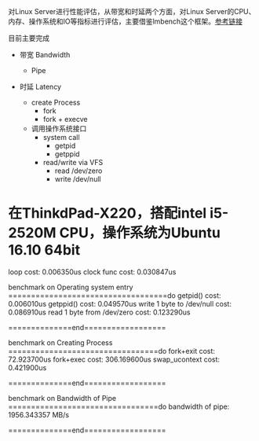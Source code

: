 

对Linux Server进行性能评估，从带宽和时延两个方面，对Linux Server的CPU、内存、操作系统和IO等指标进行评估，主要借鉴lmbench这个框架。[参考链接](https://bg2bkk.github.io/post/how%20to%20perform%20server%20performance%20evaluation/)

目前主要完成

* 带宽 Bandwidth
	* Pipe 

* 时延 Latency
	* create Process
		* fork
		* fork + execve
	* 调用操作系统接口
		* system call
			* getpid
			* getppid
		* read/write via VFS
			* read /dev/zero
			* write /dev/null


# 在ThinkdPad-X220，搭配intel i5-2520M CPU，操作系统为Ubuntu 16.10 64bit

loop cost: 0.006350us	clock func cost: 0.030847us

benchmark on Operating system entry
===================================do
getpid() cost: 0.006010us
getppid() cost: 0.049570us
write 1 byte to /dev/null cost: 0.086910us
read 1 byte from /dev/zero cost: 0.123290us

==============end==================

benchmark on Creating Process
=================================do
fork+exit cost: 72.923700us
fork+exec cost: 306.169600us
swap_ucontext cost: 0.421900us

==============end==================

benchmark on Bandwidth of Pipe
=================================do
bandwidth of pipe: 1956.343357 MB/s

==============end==================


